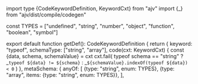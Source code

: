 import type {CodeKeywordDefinition, KeywordCxt} from "ajv"
import {_} from "ajv/dist/compile/codegen"

const TYPES = ["undefined", "string", "number", "object", "function", "boolean", "symbol"]

export default function getDef(): CodeKeywordDefinition {
  return {
    keyword: "typeof",
    schemaType: ["string", "array"],
    code(cxt: KeywordCxt) {
      const {data, schema, schemaValue} = cxt
      cxt.fail(
        typeof schema == "string"
          ? _`typeof ${data} != ${schema}`
          : _`${schemaValue}.indexOf(typeof ${data}) < 0`
      )
    },
    metaSchema: {
      anyOf: [
        {type: "string", enum: TYPES},
        {type: "array", items: {type: "string", enum: TYPES}},
      ],